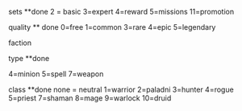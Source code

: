 sets **done
2 = basic
3=expert
4=reward
5=missions
11=promotion


quality ** done
0=free
1=common
3=rare
4=epic
5=legendary



faction



type **done


4=minion
5=spell
7=weapon



class **done
none = neutral
1=warrior
2=paladni
3=hunter
4=rogue
5=priest
7=shaman
8=mage
9=warlock
10=druid
